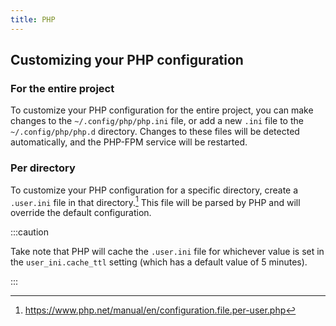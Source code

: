 ```yaml
---
title: PHP
---
```


## Customizing your PHP configuration

### For the entire project

To customize your PHP configuration for the entire project, you can make changes to the `~/.config/php/php.ini` file, or add a new `.ini` file to the `~/.config/php/php.d` directory. Changes to these files will be detected automatically, and the PHP-FPM service will be restarted.

### Per directory

To customize your PHP configuration for a specific directory, create a `.user.ini` file in that directory.[^1] This file will be parsed by PHP and will override the default configuration.

:::caution

Take note that PHP will cache the `.user.ini` file for whichever value is set in the `user_ini.cache_ttl` setting (which has a default value of 5 minutes).

:::

[^1]: https://www.php.net/manual/en/configuration.file.per-user.php
